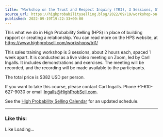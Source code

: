 ```yaml
---
title: "Workshop on the Trust and Respect Inquiry (TRI), 3 Sessions, Starting Thu 22 Sep 2022"
source_url: https://highprobabilityselling.blog/2022/09/19/workshop-on-the-trust-and-respect-inquiry-tri-3-sessions-starting-thu-22-sep-2022
published: 2022-09-19T19:22:33+00:00
---
```

This what we do in High Probability Selling (HPS) in place of building rapport or creating a relationship. You can read more on the HPS website, at <https://www.highprobsell.com/workshops/tri1/>


This sales training workshop is 3 sessions, about 2 hours each, spaced 1 week apart. It is conducted as a live video meeting on Zoom, led by Carl Ingalls. It includes demonstrations and exercises. The meeting will be recorded, and the recording will be made available to the participants. 


The total price is $382 USD per person. 


If you want to take this course, please contact Carl Ingalls. Phone \+1\-610\-627\-9030 or email [Ingalls@HighProbSell.com](mailto:Ingalls@HighProbSell.com). 


See the [High Probability Selling Calendar](https://www.highprobsell.com/workshops/index.html#calendar) for an updated schedule. 




---


### Like this:

Like Loading...
